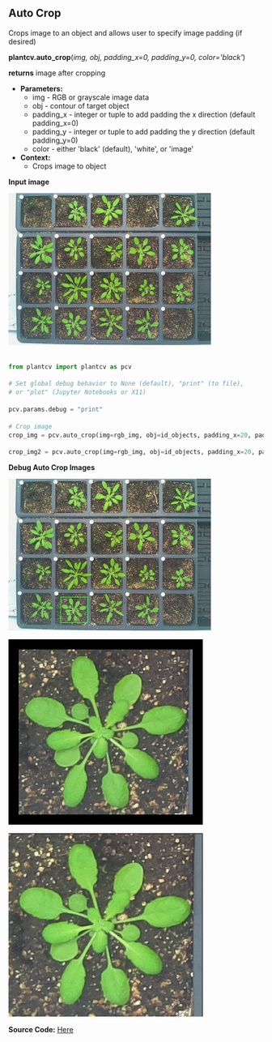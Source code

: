 ## Auto Crop

Crops image to an object and allows user to specify image padding (if desired)

**plantcv.auto_crop**(*img, obj, padding_x=0, padding_y=0, color='black'*)

**returns** image after cropping

- **Parameters:**
    - img - RGB or grayscale image data
    - obj - contour of target object 
    - padding_x - integer or tuple to add padding the x direction (default padding_x=0)
    - padding_y - integer or tuple to add padding the y direction (default padding_y=0)
    - color - either 'black' (default), 'white', or 'image'
- **Context:**
    - Crops image to object
    
**Input image**

![Screenshot](img/documentation_images/auto_crop/2016-05-25_1031.chamber129-camera-01.jpg)

```python

from plantcv import plantcv as pcv

# Set global debug behavior to None (default), "print" (to file), 
# or "plot" (Jupyter Notebooks or X11)

pcv.params.debug = "print"

# Crop image
crop_img = pcv.auto_crop(img=rgb_img, obj=id_objects, padding_x=20, padding_y=20, color='black')

crop_img2 = pcv.auto_crop(img=rgb_img, obj=id_objects, padding_x=20, padding_y=20, color='image')

```

**Debug Auto Crop Images**

![Screenshot](img/documentation_images/auto_crop/155_crop_area.jpg)

![Screenshot](img/documentation_images/auto_crop/155_auto_cropped.jpg)

![Screenshot](img/documentation_images/auto_crop/155_auto_image.jpg)

**Source Code:** [Here](https://github.com/danforthcenter/plantcv/blob/master/plantcv/plantcv/auto_crop.py)
